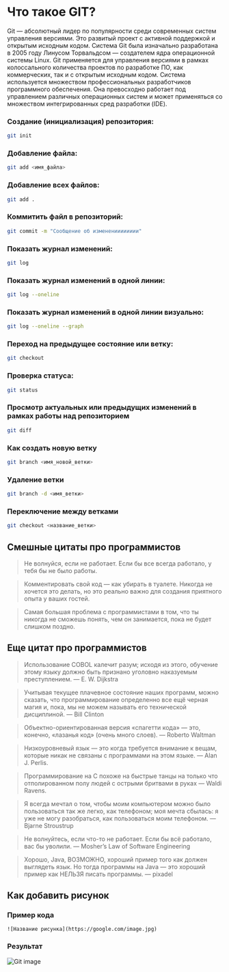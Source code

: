 # Что такое GIT?

Git — абсолютный лидер по популярности среди современных систем управления версиями. Это развитый проект с активной поддержкой и открытым исходным кодом. Система Git была изначально разработана в 2005 году Линусом Торвальдсом — создателем ядра операционной системы Linux. Git применяется для управления версиями в рамках колоссального количества проектов по разработке ПО, как коммерческих, так и с открытым исходным кодом. Система используется множеством профессиональных разработчиков программного обеспечения. Она превосходно работает под управлением различных операционных систем и может применяться со множеством интегрированных сред разработки (IDE).


### Создание (инициализация) репозитория:

```sh
git init
```

### Добавление файла:

```sh
git add <имя_файла>
```

### Добавление всех файлов:

```sh
git add .
```

### Коммитить файл в репозиторий:

```sh
git commit -m "Сообщение об измененииииииии"
```

### Показать журнал изменений:

```sh
git log
```

### Показать журнал изменений в одной линии:

```sh
git log --oneline
```

### Показать журнал изменений в одной линии визуально:

```sh
git log --oneline --graph
```

### Переход на предыдущее состояние или ветку:

```sh
git checkout
```

### Проверка статуса:

```sh
git status
```

### Просмотр актуальных или предыдущих изменений в рамках работы над репозиторием
```sh
git diff
```

### Как создать новую ветку
```sh
git branch <имя_новой_ветки>
```

### Удаление ветки
```sh
git branch -d <имя_ветки>
```

### Переключение между ветками
```sh
git checkout <название_ветки>
```


## Смешные цитаты про программистов

> Не волнуйся, если не работает. Если бы все всегда работало, у тебя бы не было работы.

> Комментировать свой код — как убирать в туалете. Никогда не хочется это делать, но это реально важно для создания приятного опыта у ваших гостей.

> Самая большая проблема с программистами в том, что ты никогда не сможешь понять, чем он занимается, пока не будет слишком поздно.

## Еще цитат про программистов

> Использование COBOL калечит разум; исходя из этого, обучение этому языку должно быть признано уголовно наказуемым преступлением.
— E. W. Dijkstra

> Учитывая текущее плачевное состояние наших программ, можно сказать, что программирование определенно все ещё черная магия и, пока, мы не можем называть его технической дисциплиной.
— Bill Clinton

> Объектно-ориентированная версия «спагетти кода» — это, конечно, «лазанья код» (очень много слоев).
— Roberto Waltman

> Низкоуровневый язык — это когда требуется внимание к вещам, которые никак не связаны с программами на этом языке.
— Alan J. Perlis.

> Программирование на С похоже на быстрые танцы на только что отполированном полу людей с острыми бритвами в руках
— Waldi Ravens.

> Я всегда мечтал о том, чтобы моим компьютером можно было пользоваться так же легко, как телефоном; моя мечта сбылась: я уже не могу разобраться, как пользоваться моим телефоном.
— Bjarne Stroustrup

> Не волнуйтесь, если что-то не работает. Если бы всё работало, вас бы уволили.
— Mosher’s Law of Software Engineering

> Хорошо, Java, ВОЗМОЖНО, хороший пример того как должен выглядеть язык. Но тогда программы на Java — это хороший пример как НЕЛЬЗЯ писать программы.
— pixadel

## Как добавить рисунок

### Пример кода
`![Название рисунка](https://google.com/image.jpg)`

### Результат

![Git image]([https://www.cloudsavvyit.com/thumbcache/0/0/5b8ff1fbf94a3ecddbaa8db6b389c09a/p/uploads/2019/10/e713ed70-1.png](https://www.freecodecamp.org/news/content/images/size/w2000/2021/09/maxresdefault-3.jpeg)https://www.freecodecamp.org/news/content/images/size/w2000/2021/09/maxresdefault-3.jpeg)
